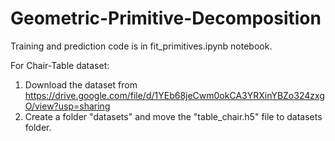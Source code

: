 # Geometric-Primitive-Decomposition

Training and prediction code is in fit_primitives.ipynb notebook.

For Chair-Table dataset:

1. Download the dataset from https://drive.google.com/file/d/1YEb68jeCwm0okCA3YRXinYBZo324zxgO/view?usp=sharing
2. Create a folder "datasets" and move the "table_chair.h5" file to datasets folder.
